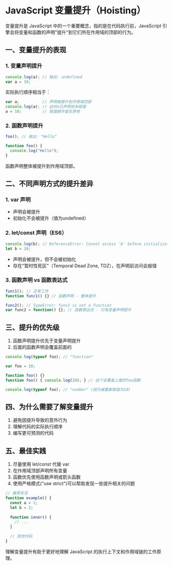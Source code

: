 # JavaScript 变量提升（Hoisting）

变量提升是 JavaScript 中的一个重要概念，指的是在代码执行前，JavaScript 引擎会将变量和函数的声明"提升"到它们所在作用域的顶部的行为。

## 一、变量提升的表现

### 1. 变量声明提升
```javascript
console.log(a); // 输出: undefined
var a = 10;
```
实际执行顺序相当于：
```javascript
var a;          // 声明被提升到作用域顶部
console.log(a); // 此时a已声明但未赋值
a = 10;         // 赋值操作留在原地
```

### 2. 函数声明提升
```javascript
foo(); // 输出: "Hello"

function foo() {
  console.log("Hello");
}
```
函数声明整体被提升到作用域顶部。

## 二、不同声明方式的提升差异

### 1. var 声明
- 声明会被提升
- 初始化不会被提升（值为undefined）

### 2. let/const 声明（ES6）
```javascript
console.log(b); // ReferenceError: Cannot access 'b' before initialization
let b = 20;
```
- 声明会被提升，但不会被初始化
- 存在"暂时性死区"（Temporal Dead Zone, TDZ），在声明前访问会报错

### 3. 函数声明 vs 函数表达式
```javascript
func1(); // 正常工作
function func1() {} // 函数声明 - 整体提升

func2(); // TypeError: func2 is not a function
var func2 = function() {}; // 函数表达式 - 只有变量声明提升
```

## 三、提升的优先级

1. 函数声明提升优先于变量声明提升
2. 后面的函数声明会覆盖前面的

```javascript
console.log(typeof foo); // "function"

var foo = 10;

function foo() {}
function foo() { console.log(20); } // 这个会覆盖上面的foo函数

console.log(typeof foo); // "number" (因为被重新赋值为10)
```

## 四、为什么需要了解变量提升

1. 避免因提升导致的意外行为
2. 理解代码的实际执行顺序
3. 编写更可预测的代码

## 五、最佳实践

1. 尽量使用 let/const 代替 var
2. 在作用域顶部声明所有变量
3. 函数优先使用函数声明或箭头函数
4. 使用严格模式("use strict")可以帮助发现一些提升相关的问题

```javascript
// 推荐写法
function example() {
  const a = 1;
  let b = 2;
  
  function inner() {
    // ...
  }
  
  // 其他代码
}
```

理解变量提升有助于更好地理解 JavaScript 的执行上下文和作用域链的工作原理。